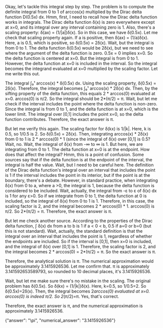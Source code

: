 <think>
Okay, let's tackle this integral step by step. The problem is to compute the definite integral from 0 to 1 of arccos(x) multiplied by the Dirac delta function D(0.5x) dx. Hmm, first, I need to recall how the Dirac delta function works in integrals. The Dirac delta function δ(x) is zero everywhere except at x=0, and its integral over any interval containing zero is 1. Also, there's a scaling property: δ(ax) = (1/|a|)δ(x). So in this case, we have δ(0.5x). Let me check that scaling property again. If a is positive, then δ(ax) = (1/a)δ(x). Here, a is 0.5, which is positive, so δ(0.5x) = 2δ(x). Wait, but the integral is from 0 to 1. The delta function δ(0.5x) would be 2δ(x), but we need to see where the argument of the delta function is zero. 0.5x = 0 implies x=0. So the delta function is centered at x=0. But the integral is from 0 to 1. However, the delta function at x=0 is included in the interval. So the integral becomes the integrand evaluated at x=0 multiplied by the scaling factor. Let me write this out.

The integral ∫₀¹ arccos(x) * δ(0.5x) dx. Using the scaling property, δ(0.5x) = 2δ(x). Therefore, the integral becomes ∫₀¹ arccos(x) * 2δ(x) dx. Then, by the sifting property of the delta function, this equals 2 * arccos(0) evaluated at x=0. arccos(0) is π/2. So the integral should be 2*(π/2) = π. Wait, but let me check if the interval includes the point where the delta function is non-zero. Since the integral is from 0 to 1, and the delta function is at x=0, which is the lower limit. The integral over [0,1] includes the point x=0, so the delta function contributes. Therefore, the exact answer is π. 

But let me verify this again. The scaling factor for δ(kx) is 1/|k|. Here, k is 0.5, so 1/0.5 is 2. So δ(0.5x) = 2δ(x). Then, integrating arccos(x) * 2δ(x) from 0 to 1 is 2 * arccos(0) * 1 (since the integral of δ(x) over [0,1] is 0.5? Wait, no. Wait, the integral of δ(x) from -∞ to ∞ is 1. But here, we are integrating from 0 to 1. The delta function at x=0 is at the endpoint. How does that affect the integral? Hmm, this is a point of confusion. Some sources say that if the delta function is at the endpoint of the interval, the integral is half the value. Wait, but I need to be careful here. The definition of the Dirac delta function's integral over an interval that includes the point is 1 if the interval includes the point in its interior, but if the point is at the boundary, there's a debate. However, in standard practice, when integrating δ(x) from 0 to a, where a >0, the integral is 1, because the delta function is considered to be included. Wait, actually, the integral from -ε to ε of δ(x) dx is 1 for any ε>0. So if we integrate from 0 to 1, the delta function at 0 is included, so the integral of δ(x) from 0 to 1 is 1. Therefore, in this case, the scaling factor is 2, and the integral becomes 2 * arccos(0) * 1. arccos(0) is π/2. So 2*(π/2) = π. Therefore, the exact answer is π. 

But let me check another source. According to the properties of the Dirac delta function, ∫ δ(x) dx from a to b is 1 if a < 0 < b, 0.5 if a=0 or b=0 (but this is not standard). Wait, actually, the standard definition is that the integral over an interval that includes the point is 1, regardless of whether the endpoints are included. So if the interval is [0,1], then x=0 is included, and the integral of δ(x) over [0,1] is 1. Therefore, the scaling factor is 2, and the integral becomes 2 * arccos(0) = 2*(π/2) = π. So the exact answer is π. 

Therefore, the analytical solution is π. The numerical approximation would be approximately 3.1415926536. Let me confirm that. π is approximately 3.141592653589793, so rounded to 10 decimal places, it's 3.1415926536. 

Wait, but let me make sure there's no mistake in the scaling. The original problem has δ(0.5x). So δ(kx) = (1/|k|)δ(x). Here, k=0.5, so 1/0.5=2. So δ(0.5x)=2δ(x). Then, the integral becomes 2*arccos(0) evaluated at x=0. arccos(0) is indeed π/2. So 2*(π/2)=π. Yes, that's correct. 

Therefore, the exact answer is π, and the numerical approximation is approximately 3.1415926536.
</think>

{"answer": "\\pi", "numerical_answer": "3.1415926536"}